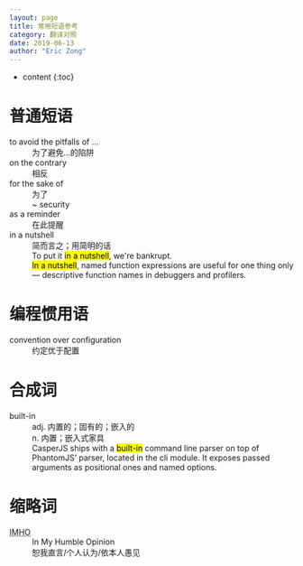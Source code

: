 ```yaml
---
layout: page
title: 常用短语参考
category: 翻译对照
date: 2019-06-13
author: "Eric Zong"
---
```


* content
{:toc}
# 普通短语

<dl>
    <dt>to avoid the pitfalls of ...</dt>
    <dd>为了避免...的陷阱</dd>
    <dt>on the contrary</dt>
    <dd>相反</dd>
    <dt>for the sake of</dt>
    <dd>为了</dd>
    <dd>~ security</dd>
    <dt>as a reminder</dt>
    <dd>在此提醒</dd>
    <dt>in a nutshell</dt>
    <dd>简而言之；用简明的话</dd>
    <dd>To put it <mark>in a nutshell</mark>, we're bankrupt.</dd>
    <dd><mark>In a nutshell</mark>, named function expressions are useful for one thing only — descriptive function names in debuggers and profilers.</dd>
</dl>



# 编程惯用语

<dl>
	<dt>convention over configuration</dt>
    <dd>约定优于配置</dd>
</dl>

# 合成词

<dl>
    <dt>built-in</dt>
    <dd>adj. 内置的；固有的；嵌入的</dd>
    <dd>n. 内置；嵌入式家具</dd>
    <dd>CasperJS ships with a <mark>built-in</mark> command line parser on top of PhantomJS’ parser, located in the cli module. It exposes passed arguments as positional ones and named options.</dd>
</dl>

# 缩略词

<dl>
    <dt><abbr title='In My Humble Opinion'>IMHO</abbr></dt>
    <dd>In My Humble Opinion</dd>
    <dd>恕我直言/个人认为/依本人愚见</dd>
</dl>